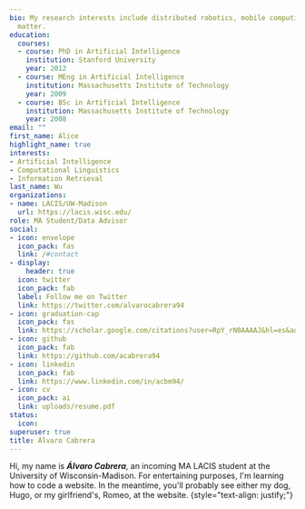 ```yaml
---
bio: My research interests include distributed robotics, mobile computing and programmable
  matter.
education:
  courses:
  - course: PhD in Artificial Intelligence
    institution: Stanford University
    year: 2012
  - course: MEng in Artificial Intelligence
    institution: Massachusetts Institute of Technology
    year: 2009
  - course: BSc in Artificial Intelligence
    institution: Massachusetts Institute of Technology
    year: 2008
email: ""
first_name: Alice
highlight_name: true
interests:
- Artificial Intelligence
- Computational Linguistics
- Information Retrieval
last_name: Wu
organizations:
- name: LACIS/UW-Madison
  url: https://lacis.wisc.edu/
role: MA Student/Data Advisor
social:
- icon: envelope
  icon_pack: fas
  link: /#contact
- display:
    header: true
  icon: twitter
  icon_pack: fab
  label: Follow me on Twitter
  link: https://twitter.com/alvarocabrera94
- icon: graduation-cap
  icon_pack: fas
  link: https://scholar.google.com/citations?user=RpY_rN0AAAAJ&hl=es&authuser=1
- icon: github
  icon_pack: fab
  link: https://github.com/acabrera94
- icon: linkedin
  icon_pack: fab
  link: https://www.linkedin.com/in/acbm94/
- icon: cv
  icon_pack: ai
  link: uploads/resume.pdf
status:
  icon:
superuser: true
title: Álvaro Cabrera
---
```


Hi, my name is ***Álvaro Cabrera***, an incoming MA LACIS student at the University of Wisconsin-Madison. For entertaining purposes, I'm learning how to code a website. In the meantime, you'll probably see either my dog, Hugo, or my girlfriend's, Romeo, at the website.
{style="text-align: justify;"}
